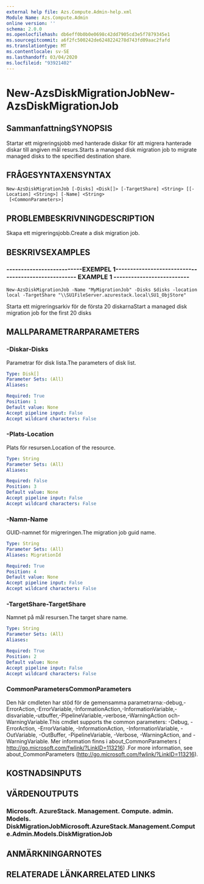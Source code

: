 ```yaml
---
external help file: Azs.Compute.Admin-help.xml
Module Name: Azs.Compute.Admin
online version: ''
schema: 2.0.0
ms.openlocfilehash: db6eff0b0b0e0698c42dd7905cd3e5f7879345e1
ms.sourcegitcommit: a6f2fc500242de6248224278d743fd09aac2fafd
ms.translationtype: MT
ms.contentlocale: sv-SE
ms.lasthandoff: 03/04/2020
ms.locfileid: "93921402"
---
```

# <span data-ttu-id="6a63b-101">New-AzsDiskMigrationJob</span><span class="sxs-lookup"><span data-stu-id="6a63b-101">New-AzsDiskMigrationJob</span></span>

## <span data-ttu-id="6a63b-102">Sammanfattning</span><span class="sxs-lookup"><span data-stu-id="6a63b-102">SYNOPSIS</span></span>
<span data-ttu-id="6a63b-103">Startar ett migreringsjobb med hanterade diskar för att migrera hanterade diskar till angiven mål resurs.</span><span class="sxs-lookup"><span data-stu-id="6a63b-103">Starts a managed disk migration job to migrate managed disks to the specified destination share.</span></span>

## <span data-ttu-id="6a63b-104">FRÅGESYNTAXEN</span><span class="sxs-lookup"><span data-stu-id="6a63b-104">SYNTAX</span></span>

```
New-AzsDiskMigrationJob [-Disks] <Disk[]> [-TargetShare] <String> [[-Location] <String>] [-Name] <String>
 [<CommonParameters>]
```

## <span data-ttu-id="6a63b-105">PROBLEMBESKRIVNING</span><span class="sxs-lookup"><span data-stu-id="6a63b-105">DESCRIPTION</span></span>
<span data-ttu-id="6a63b-106">Skapa ett migreringsjobb.</span><span class="sxs-lookup"><span data-stu-id="6a63b-106">Create a disk migration job.</span></span>

## <span data-ttu-id="6a63b-107">BESKRIVS</span><span class="sxs-lookup"><span data-stu-id="6a63b-107">EXAMPLES</span></span>

### <span data-ttu-id="6a63b-108">--------------------------EXEMPEL 1--------------------------</span><span class="sxs-lookup"><span data-stu-id="6a63b-108">-------------------------- EXAMPLE 1 --------------------------</span></span>
```
New-AzsDiskMigrationJob -Name "MyMigrationJob" -Disks $disks -location local -TargetShare "\\SU1FileServer.azurestack.local\SU1_ObjStore"
```

<span data-ttu-id="6a63b-109">Starta ett migreringsarkiv för de första 20 diskarna</span><span class="sxs-lookup"><span data-stu-id="6a63b-109">Start a managed disk migration job for the first 20 disks</span></span>

## <span data-ttu-id="6a63b-110">MALLPARAMETRAR</span><span class="sxs-lookup"><span data-stu-id="6a63b-110">PARAMETERS</span></span>

### <span data-ttu-id="6a63b-111">-Diskar</span><span class="sxs-lookup"><span data-stu-id="6a63b-111">-Disks</span></span>
<span data-ttu-id="6a63b-112">Parametrar för disk lista.</span><span class="sxs-lookup"><span data-stu-id="6a63b-112">The parameters of disk list.</span></span>

```yaml
Type: Disk[]
Parameter Sets: (All)
Aliases: 

Required: True
Position: 1
Default value: None
Accept pipeline input: False
Accept wildcard characters: False
```

### <span data-ttu-id="6a63b-113">-Plats</span><span class="sxs-lookup"><span data-stu-id="6a63b-113">-Location</span></span>
<span data-ttu-id="6a63b-114">Plats för resursen.</span><span class="sxs-lookup"><span data-stu-id="6a63b-114">Location of the resource.</span></span>

```yaml
Type: String
Parameter Sets: (All)
Aliases: 

Required: False
Position: 3
Default value: None
Accept pipeline input: False
Accept wildcard characters: False
```

### <span data-ttu-id="6a63b-115">-Namn</span><span class="sxs-lookup"><span data-stu-id="6a63b-115">-Name</span></span>
<span data-ttu-id="6a63b-116">GUID-namnet för migreringen.</span><span class="sxs-lookup"><span data-stu-id="6a63b-116">The migration job guid name.</span></span>

```yaml
Type: String
Parameter Sets: (All)
Aliases: MigrationId

Required: True
Position: 4
Default value: None
Accept pipeline input: False
Accept wildcard characters: False
```

### <span data-ttu-id="6a63b-117">-TargetShare</span><span class="sxs-lookup"><span data-stu-id="6a63b-117">-TargetShare</span></span>
<span data-ttu-id="6a63b-118">Namnet på mål resursen.</span><span class="sxs-lookup"><span data-stu-id="6a63b-118">The target share name.</span></span>

```yaml
Type: String
Parameter Sets: (All)
Aliases: 

Required: True
Position: 2
Default value: None
Accept pipeline input: False
Accept wildcard characters: False
```

### <span data-ttu-id="6a63b-119">CommonParameters</span><span class="sxs-lookup"><span data-stu-id="6a63b-119">CommonParameters</span></span>
<span data-ttu-id="6a63b-120">Den här cmdleten har stöd för de gemensamma parametrarna:-debug,-ErrorAction,-ErrorVariable,-InformationAction,-InformationVariable,-disvariable,-utbuffer,-PipelineVariable,-verbose,-WarningAction och-WarningVariable.</span><span class="sxs-lookup"><span data-stu-id="6a63b-120">This cmdlet supports the common parameters: -Debug, -ErrorAction, -ErrorVariable, -InformationAction, -InformationVariable, -OutVariable, -OutBuffer, -PipelineVariable, -Verbose, -WarningAction, and -WarningVariable.</span></span> <span data-ttu-id="6a63b-121">Mer information finns i about_CommonParameters ( http://go.microsoft.com/fwlink/?LinkID=113216) .</span><span class="sxs-lookup"><span data-stu-id="6a63b-121">For more information, see about_CommonParameters (http://go.microsoft.com/fwlink/?LinkID=113216).</span></span>

## <span data-ttu-id="6a63b-122">KOSTNADS</span><span class="sxs-lookup"><span data-stu-id="6a63b-122">INPUTS</span></span>

## <span data-ttu-id="6a63b-123">VÄRDEN</span><span class="sxs-lookup"><span data-stu-id="6a63b-123">OUTPUTS</span></span>

### <span data-ttu-id="6a63b-124">Microsoft. AzureStack. Management. Compute. admin. Models. DiskMigrationJob</span><span class="sxs-lookup"><span data-stu-id="6a63b-124">Microsoft.AzureStack.Management.Compute.Admin.Models.DiskMigrationJob</span></span>

## <span data-ttu-id="6a63b-125">ANMÄRKNINGAR</span><span class="sxs-lookup"><span data-stu-id="6a63b-125">NOTES</span></span>

## <span data-ttu-id="6a63b-126">RELATERADE LÄNKAR</span><span class="sxs-lookup"><span data-stu-id="6a63b-126">RELATED LINKS</span></span>

